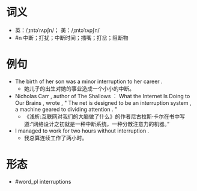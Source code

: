 # 词义
- 英：/ˌɪntəˈrʌpʃn/； 美：/ˌɪntəˈrʌpʃn/
- #n 中断；打扰；中断时间；插嘴；打岔；阻断物
# 例句
- The birth of her son was a minor interruption to her career .
	- 她儿子的出生对她的事业造成一个小小的中断。
- Nicholas Carr , author of The Shallows ： What the Internet Is Doing to Our Brains , wrote , " The net is designed to be an interruption system , a machine geared to dividing attention . "
	- 《浅析:互联网对我们的大脑做了什么》的作者尼古拉斯·卡尔在书中写道:“网络设计之初就是一种中断系统，一种分散注意力的机器。”
- I managed to work for two hours without interruption .
	- 我总算连续工作了两小时。
# 形态
- #word_pl interruptions
